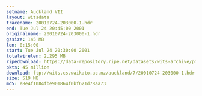 ```yaml
---
setname: Auckland VII
layout: witsdata
tracename: 20010724-203000-1.hdr
end: Tue Jul 24 20:45:00 2001
originalname: 20010724-203000-1.hdr
gzsize: 145 MB
len: 0:15:00
start: Tue Jul 24 20:30:00 2001
totalwirelen: 2,295 MB
ripedownload: https://data-repository.ripe.net/datasets/wits-archive/pma/long/auck/7//20010724-203000-1.hdr.gz
pkts: 45 million
download: ftp://wits.cs.waikato.ac.nz/auckland/7/20010724-203000-1.hdr.gz
size: 519 MB
md5: e8e4f1084fbe901864f0bf621d78aa73
---
```

